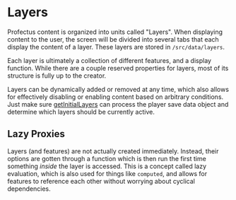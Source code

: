 # Layers

Profectus content is organized into units called "Layers". When displaying content to the user, the screen will be divided into several tabs that each display the content of a layer. These layers are stored in `/src/data/layers`.

Each layer is ultimately a collection of different features, and a display function. While there are a couple reserved properties for layers, most of its structure is fully up to the creator. 

Layers can be dynamically added or removed at any time, which also allows for effectively disabling or enabling content based on arbitrary conditions. Just make sure [getInitialLayers](./project-entry.md#getinitiallayers) can process the player save data object and determine which layers should be currently active.

## Lazy Proxies

Layers (and features) are not actually created immediately. Instead, their options are gotten through a function which is then run the first time something _inside_ the layer is accessed. This is a concept called lazy evaluation, which is also used for things like `computed`, and allows for features to reference each other without worrying about cyclical dependencies.
